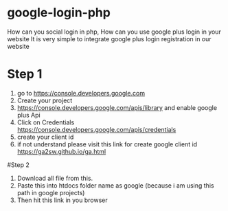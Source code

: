# google-login-php
How can you social login in php, How can you use google plus login in your website 
It is very simple to integrate google plus login registration in our website

# Step 1
1) go to https://console.developers.google.com 
2) Create your project
3) https://console.developers.google.com/apis/library and enable google plus Api
4) Click on Credentials  https://console.developers.google.com/apis/credentials 
5) create your client id 
6) if not understand please visit this link for create google client id  https://ga2sw.github.io/ga.html

#Step 2
1) Download all file from this.
2) Paste this into htdocs folder name as google (because i am using this path in google projects)
3) Then hit this link in you browser

